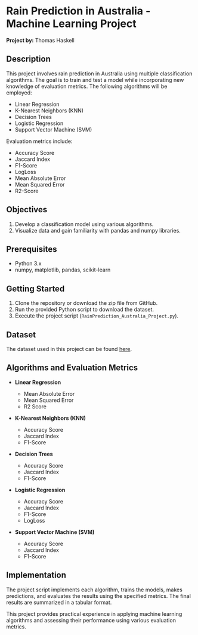 # Rain Prediction in Australia - Machine Learning Project

**Project by:** Thomas Haskell

## Description

This project involves rain prediction in Australia using multiple classification algorithms. The goal is to train and test a model while incorporating new knowledge of evaluation metrics. The following algorithms will be employed:

- Linear Regression
- K-Nearest Neighbors (KNN)
- Decision Trees
- Logistic Regression
- Support Vector Machine (SVM)

Evaluation metrics include:

- Accuracy Score
- Jaccard Index
- F1-Score
- LogLoss
- Mean Absolute Error
- Mean Squared Error
- R2-Score

## Objectives

1. Develop a classification model using various algorithms.
2. Visualize data and gain familiarity with pandas and numpy libraries.

## Prerequisites

- Python 3.x
- numpy, matplotlib, pandas, scikit-learn

## Getting Started

1. Clone the repository or download the zip file from GitHub.
2. Run the provided Python script to download the dataset.
3. Execute the project script (`RainPrediction_Australia_Project.py`).

## Dataset

The dataset used in this project can be found [here](https://cf-courses-data.s3.us.cloud-object-storage.appdomain.cloud/IBMDeveloperSkillsNetwork-ML0101EN-SkillUp/labs/ML-FinalAssignment/Weather_Data.csv).

## Algorithms and Evaluation Metrics

- **Linear Regression**
  - Mean Absolute Error
  - Mean Squared Error
  - R2 Score

- **K-Nearest Neighbors (KNN)**
  - Accuracy Score
  - Jaccard Index
  - F1-Score

- **Decision Trees**
  - Accuracy Score
  - Jaccard Index
  - F1-Score

- **Logistic Regression**
  - Accuracy Score
  - Jaccard Index
  - F1-Score
  - LogLoss

- **Support Vector Machine (SVM)**
  - Accuracy Score
  - Jaccard Index
  - F1-Score

## Implementation

The project script implements each algorithm, trains the models, makes predictions, and evaluates the results using the specified metrics. The final results are summarized in a tabular format.

This project provides practical experience in applying machine learning algorithms and assessing their performance using various evaluation metrics.
```
